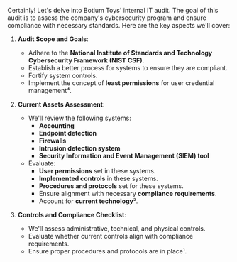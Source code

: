 Certainly! Let's delve into Botium Toys' internal IT audit. The goal of this audit is to assess the company's cybersecurity program and ensure compliance with necessary standards. Here are the key aspects we'll cover:

1. **Audit Scope and Goals**:
   - Adhere to the **National Institute of Standards and Technology Cybersecurity Framework (NIST CSF)**.
   - Establish a better process for systems to ensure they are compliant.
   - Fortify system controls.
   - Implement the concept of **least permissions** for user credential management⁴.

2. **Current Assets Assessment**:
   - We'll review the following systems:
     - **Accounting**
     - **Endpoint detection**
     - **Firewalls**
     - **Intrusion detection system**
     - **Security Information and Event Management (SIEM) tool**
   - Evaluate:
     - **User permissions** set in these systems.
     - **Implemented controls** in these systems.
     - **Procedures and protocols** set for these systems.
     - Ensure alignment with necessary **compliance requirements**.
     - Account for **current technology**².

3. **Controls and Compliance Checklist**:
   - We'll assess administrative, technical, and physical controls.
   - Evaluate whether current controls align with compliance requirements.
   - Ensure proper procedures and protocols are in place¹.


<!---
JustIssahak/JustIssahak is a ✨ special ✨ repository because its `README.md` (this file) appears on your GitHub profile.
You can click the Preview link to take a look at your changes.
--->
